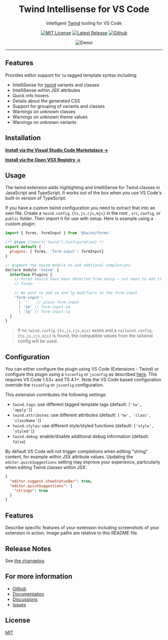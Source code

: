 <div align="center">

# Twind Intellisense for VS Code

Intelligent [Twind](https://twind.dev) tooling for VS Code

[![MIT License](https://flat.badgen.net/github/license/tw-in-js/vscode-twind-intellisense)](https://github.com/tw-in-js/vscode-twind-intellisense/blob/main/LICENSE)
[![Latest Release](https://vsmarketplacebadge.apphb.com/version/sastan.twind-intellisense.svg)](https://marketplace.visualstudio.com/items?itemName=sastan.twind-intellisense)
[![Github](https://flat.badgen.net/badge/icon/tw-in-js%2Fvscode-twind-intellisense?icon=github&label)](https://github.com/tw-in-js/vscode-twind-intellisense)

![Demo](https://raw.githubusercontent.com/tw-in-js/vscode-twind-intellisense/main/assets/demo.gif)

</div>

---

## Features

Provides editor support for `tw` tagged template syntax including:

- IntelliSense for [twind](https://twind.dev) variants and classes
- IntelliSense within JSX attributes
- Quick info hovers
- Details about the generated CSS
- Support for grouping of variants and classes
- Warnings on unknown classes
- Warnings on unknown theme values
- Warnings on unknown variants

## Installation

**[Install via the Visual Studio Code Marketplace →](https://marketplace.visualstudio.com/items?itemName=sastan.twind-intellisense)**

**[Install via the Open VSX Registry →](https://open-vsx.org/extension/sastan/twind-intellisense)**

## Usage

The twind extension adds highlighting and IntelliSense for Twind classes in JavaScript and TypeScript. It works out of the box when you use VS Code's built-in version of TypeScript.

If you have a custom twind configuration you need to extract that into an own file. Create a `twind.config.{ts,js,cjs,mjs}` in the root , `src`, `config`, or `public` folder. Then import it for use with setup. Here is example using a custom plugin:

```js
import { forms, formInput } from '@twind/forms'

/** @type {import('twind').Configuration} */
export default {
  plugins: { forms, 'form-input': formInput}
}

// Augment the twind module to add addtional completions
declare module 'twind' {
  interface Plugins {
    // forms should have been detected from setup – not need to add it
    // forms: ''

    // We want to add sm and lg modifiers to the form-input
    'form-input':
      | ''    // plain form-input
      | 'sm' // form-input-sm
      | 'lg' // form-input-lg
  }
}
```

> If no `twind.config.{ts,js,cjs,mjs}` exists and a `tailwind.config.{ts,js,cjs,mjs}` is found, the compatible values from the tailwind config will be used.

## Configuration

You can either configure the plugin using VS Code (Extensions - Twind) or configure this plugin using a `tsconfig` or `jsconfig` as described [here](https://github.com/tw-in-js/typescript-plugin/blob/main/LICENSE#usage). This requires VS Code 1.53+ and TS 4.1+. Note the VS Code based configuration override the `tsconfig` or `jsconfig` configuration.

This extension contributes the following settings:

- `twind.tags`: use different tagged template tags (default: `['tw', 'apply']`)
- `twind.attributes`: use different attributes (default: `['tw', 'class', 'className']`)
- `twind.styles`: use different style/styled functions (default: `['style', 'styled']`)
- `twind.debug`: enable/disable additional debug information (default: `false`)

By default VS Code will not trigger completions when editing "string" content, for example within JSX attribute values. Updating the `editor.quickSuggestions` setting may improve your experience, particularly when editing Twind classes within JSX:

```json
{
  "editor.suggest.showStatusBar": true,
  "editor.quickSuggestions": {
    "strings": true
  }
}
```

## Features

Describe specific features of your extension including screenshots of your extension in action. Image paths are relative to this README file.

## Release Notes

See [the changelog](https://github.com/tw-in-js/vscode-twind-intellisense/blob/main/CHANGELOG.md).

## For more information

- [Github](https://github.com/tw-in-js/twind)
- [Documentation](https://twind.dev)
- [Discussions](https://github.com/tw-in-js/twind/discussions)
- [Issues](https://github.com/tw-in-js/vscode-twind-intellisense/issues)

## License

[MIT](https://github.com/tw-in-js/vscode-twind-intellisense/blob/main/LICENSE)
